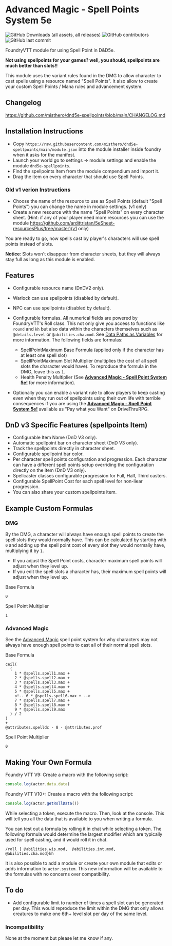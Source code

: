 # Advanced Magic - Spell Points System 5e
![GitHub Downloads (all assets, all releases)](https://img.shields.io/github/downloads/misthero/dnd5e-spellpoints/total) ![GitHub contributors](https://img.shields.io/github/contributors/misthero/dnd5e-spellpoints) ![GitHub last commit](https://img.shields.io/github/last-commit/misthero/dnd5e-spellpoints)




FoundryVTT module for using  Spell Point in D&D5e.

**Not using spellpoints for your games? well, you should, spellpoints are much better than slots!!**

This module uses the variant rules found in the DMG to allow character to cast spells using a resource named "Spell Points". It also allow to create your custom Spell Points / Mana rules and advancement system.

## Changelog

<https://github.com/misthero/dnd5e-spellpoints/blob/main/CHANGELOG.md>

## Installation Instructions

- Copy `https://raw.githubusercontent.com/misthero/dnd5e-spellpoints/main/module.json` into the module installer inside foundry when it asks for the manifest.
- Launch your world go to settings -> module settings and enable the module `dnd5e-spellpoints`.
- Find the spellpoints Item from the module compendium and import it.
- Drag the item on every character that should use Spell Points.

### Old v1 verion Instructions

- Choose the name of the resource to use as Spell Points (default "Spell Points") you can change the name in module settings. (v1 only)
- Create a new resource with the name "Spell Points" on every character sheet. (Hint: if any of your player need more resources you can use the module <https://github.com/ardittristan/5eSheet-resourcesPlus/tree/master)(v1> only)


You are ready to go, now spells cast by player's characters will use spell points instead of slots.

**Notice**: Slots won't disappear from character sheets, but they will always stay full as long as this module is enabled.

## Features

- Configurable resource name (DnDV2 only).

- Warlock can use spellpoints (disabled by default).
- NPC can use spellpoints (disabled by default).
- Configurable formulas. All numerical fields are powered by FoundryVTT's Roll class. This not only give you access to functions like `round` and `kh` but also data within the characters themselves such as `@details.level` or `@abilities.cha.mod`. See [Data Paths as Variables](https://foundryvtt.com/article/dice-advanced/) for more information. The following fields are formulas:
  - SpellPointMaximum Base Formula (applied only if the character has at least one spell slot)
  - SpellPointMaximum Slot Multiplier (multiplies the cost of all spell slots the character would have). To reproduce the formula in the DMG, leave this as `1`.
  - Health Penalty Multiplier (See **[Advanced Magic - Spell Point System 5e!](https://www.drivethrurpg.com/product/272967/Advanced-Magic--Spell-Points-System-5e)** for more information).
- Optionally you can enable a variant rule to allow players to keep casting even when they run out of spellpoints using their own life with terrible consequences if you are using the **[Advanced Magic - Spell Point System 5e!](https://www.drivethrurpg.com/product/272967/Advanced-Magic--Spell-Points-System-5e)** available as "Pay what you Want" on DriveThruRPG.

## DnD v3 Specific Features (spellpoints Item)

- Configurable Item Name (DnD V3 only).
- Automatic spellpoint bar on character sheet (DnD V3 only).
- Track the spellpoints directly in character sheet.
- Configurable spellpoint bar color.
- Per character spell points configuration and progression. Each character can have a different spell points setup overriding the configuration directly on the item (DnD V3 only).
- Spellcaster classes configurable progression for Full, Half, Third casters.
- Configurable SpellPoint Cost for each spell level for non-liear progression.
- You can also share your custom spellpoints item.

## Example Custom Formulas

### DMG

By the DMG, a character will always have enough spell points to create the spell slots they would normally have. This can be calculated by starting with `0` and  adding up the spell point cost of every slot they would normally have, multiplying it by `1`.

- If you adjust the Spell Point costs, character maximum spell points will adjust when they level up.
- If you edit the spell slots a character has, their maximum spell points will adjust when they level up.

Base Formula

```
0
```

Spell Point Multiplier

```
1
```

### Advanced Magic

See the [Advanced Magic](https://www.dmsguild.com/product/272967/Advanced-Magic--Spell-Points-System-5e) spell point system for why characters may not always have enough spell points to cast all of their normal spell slots.

Base Formula

```
ceil(
  (
    1 * @spells.spell1.max +
    2 * @spells.spell2.max +
    3 * @spells.spell3.max +
    4 * @spells.spell4.max +
    5 * @spells.spell5.max +
    <!-- 6 * @spells.spell6.max + -->
    7 * @spells.spell7.max +
    8 * @spells.spell8.max +
    9 * @spells.spell9.max
  ) / 2
)
+
@attributes.spelldc - 8 - @attributes.prof
```

Spell Point Multiplier

```
0
```

## Making Your Own Formula

Foundry VTT V9: Create a macro with the following script:

```js
console.log(actor.data.data)
```

Foundry VTT V10+: Create a macro with the following script:

```js
console.log(actor.getRollData())
```

While selecting a token, execute the macro. Then, look at the console. This will tell you all the data that is available to you when writing a formula.

You can test out a formula by rolling it in chat while selecting a token. The following formula would determine the largest modifier which are typically used for spell casting, and it would roll it in chat.

```
/roll { @abilities.wis.mod,  @abilities.int.mod,  @abilities.cha.mod}kh
```

It is also possible to add a module or create your own module that edits or adds information to `actor.system`. This new information will be available to the formulas with no concerns over compatibility.

## To do

- Add configurable limit to number of times a spell slot can be generated per day. This would reproduce the limit within the DMG that only allows creatures to make one 6th+ level slot per day of the same level.

### Incompatibility

None at the moment but please let me know if any.
